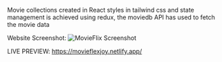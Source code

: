 Movie collections created in React styles in tailwind css and state management is achieved using redux, the moviedb API has used to fetch the movie data

Website Screenshot:
![MovieFlix Screenshot](https://github.com/SeyarSawayz/MovieFlix/assets/64561523/cf619c9f-1da0-40e7-892b-2e729b2a3e69)


LIVE PREVIEW:
https://movieflexjoy.netlify.app/
